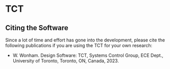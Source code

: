 # TCT
## Citing the Software
Since a lot of time and effort has gone into the development, please cite the following publications if you are using the TCT for your own research:
- W. Wonham. Design Software: TCT, Systems Control Group, ECE Dept., University of Toronto, Toronto, ON, Canada, 2023. 
